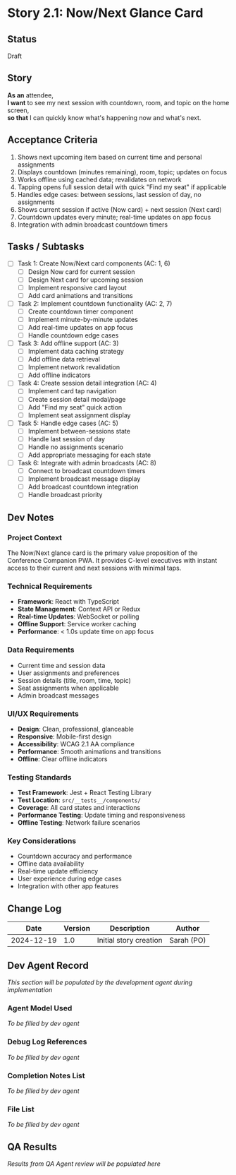 # Story 2.1: Now/Next Glance Card

## Status
Draft

## Story
**As an** attendee,  
**I want** to see my next session with countdown, room, and topic on the home screen,  
**so that** I can quickly know what's happening now and what's next.

## Acceptance Criteria
1. Shows next upcoming item based on current time and personal assignments
2. Displays countdown (minutes remaining), room, topic; updates on focus
3. Works offline using cached data; revalidates on network
4. Tapping opens full session detail with quick "Find my seat" if applicable
5. Handles edge cases: between sessions, last session of day, no assignments
6. Shows current session if active (Now card) + next session (Next card)
7. Countdown updates every minute; real-time updates on app focus
8. Integration with admin broadcast countdown timers

## Tasks / Subtasks
- [ ] Task 1: Create Now/Next card components (AC: 1, 6)
  - [ ] Design Now card for current session
  - [ ] Design Next card for upcoming session
  - [ ] Implement responsive card layout
  - [ ] Add card animations and transitions
- [ ] Task 2: Implement countdown functionality (AC: 2, 7)
  - [ ] Create countdown timer component
  - [ ] Implement minute-by-minute updates
  - [ ] Add real-time updates on app focus
  - [ ] Handle countdown edge cases
- [ ] Task 3: Add offline support (AC: 3)
  - [ ] Implement data caching strategy
  - [ ] Add offline data retrieval
  - [ ] Implement network revalidation
  - [ ] Add offline indicators
- [ ] Task 4: Create session detail integration (AC: 4)
  - [ ] Implement card tap navigation
  - [ ] Create session detail modal/page
  - [ ] Add "Find my seat" quick action
  - [ ] Implement seat assignment display
- [ ] Task 5: Handle edge cases (AC: 5)
  - [ ] Implement between-sessions state
  - [ ] Handle last session of day
  - [ ] Handle no assignments scenario
  - [ ] Add appropriate messaging for each state
- [ ] Task 6: Integrate with admin broadcasts (AC: 8)
  - [ ] Connect to broadcast countdown timers
  - [ ] Implement broadcast message display
  - [ ] Add broadcast countdown integration
  - [ ] Handle broadcast priority

## Dev Notes
### Project Context
The Now/Next glance card is the primary value proposition of the Conference Companion PWA. It provides C-level executives with instant access to their current and next sessions with minimal taps.

### Technical Requirements
- **Framework**: React with TypeScript
- **State Management**: Context API or Redux
- **Real-time Updates**: WebSocket or polling
- **Offline Support**: Service worker caching
- **Performance**: < 1.0s update time on app focus

### Data Requirements
- Current time and session data
- User assignments and preferences
- Session details (title, room, time, topic)
- Seat assignments when applicable
- Admin broadcast messages

### UI/UX Requirements
- **Design**: Clean, professional, glanceable
- **Responsive**: Mobile-first design
- **Accessibility**: WCAG 2.1 AA compliance
- **Performance**: Smooth animations and transitions
- **Offline**: Clear offline indicators

### Testing Standards
- **Test Framework**: Jest + React Testing Library
- **Test Location**: `src/__tests__/components/`
- **Coverage**: All card states and interactions
- **Performance Testing**: Update timing and responsiveness
- **Offline Testing**: Network failure scenarios

### Key Considerations
- Countdown accuracy and performance
- Offline data availability
- Real-time update efficiency
- User experience during edge cases
- Integration with other app features

## Change Log
| Date | Version | Description | Author |
|------|---------|-------------|---------|
| 2024-12-19 | 1.0 | Initial story creation | Sarah (PO) |

## Dev Agent Record
*This section will be populated by the development agent during implementation*

### Agent Model Used
*To be filled by dev agent*

### Debug Log References
*To be filled by dev agent*

### Completion Notes List
*To be filled by dev agent*

### File List
*To be filled by dev agent*

## QA Results
*Results from QA Agent review will be populated here*
